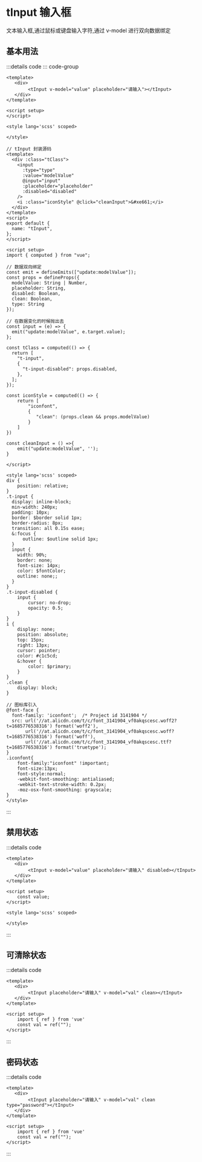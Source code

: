 # tInput 输入框
文本输入框,通过鼠标或键盘输入字符,通过 v-model 进行双向数据绑定

## 基本用法
<tInput placeholder="请输入"></tInput>

:::details code
::: code-group
```vue
<template>
   <div>
        <tInput v-model="value" placeholder="请输入"></tInput>
   </div>
</template>

<script setup>
</script>

<style lang='scss' scoped>

</style>
```

```vue
// tInput 封装源码
<template>
  <div :class="tClass">
    <input
      :type="type"
      :value="modelValue"
      @input="input"
      :placeholder="placeholder"
      :disabled="disabled"
    />
    <i :class="iconStyle" @click="cleanInput">&#xe661;</i>
  </div>
</template>
<script>
export default {
  name: "tInput",
};
</script>

<script setup>
import { computed } from "vue";

// 数据双向绑定
const emit = defineEmits(["update:modelValue"]);
const props = defineProps({
  modelValue: String | Number,
  placeholder: String,
  disabled: Boolean,
  clean: Boolean,
  type: String
});

// 在数据变化的时候抛出去
const input = (e) => {
  emit("update:modelValue", e.target.value);
};

const tClass = computed(() => {
  return [
    "t-input",
    {
      "t-input-disabled": props.disabled,
    },
  ];
});

const iconStyle = computed(() => {
    return [
        "iconfont",
        {
           "clean": (props.clean && props.modelValue)
        }
    ]
})

const cleanInput = () =>{
    emit("update:modelValue", '');
}

</script>

<style lang='scss' scoped>
div {
    position: relative;
}
.t-input {
  display: inline-block;
  min-width: 240px;
  padding: 10px;
  border: $border solid 1px;
  border-radius: 8px;
  transition: all 0.15s ease;
  &:focus {
      outline: $outline solid 1px;
  }
  input {
    width: 90%;
    border: none;
    font-size: 14px;
    color: $fontColor;
    outline: none;;
  }
}
.t-input-disabled {
    input {
        cursor: no-drop;
        opacity: 0.5;
    }
}
i {
    display: none;
    position: absolute;
    top: 15px;
    right: 13px;
    cursor: pointer;
    color: #c1c5cd;
    &:hover {
        color: $primary;
    }
}
.clean {
    display: block;
}

// 图标库引入
@font-face {
  font-family: 'iconfont';  /* Project id 3141904 */
  src: url('//at.alicdn.com/t/c/font_3141904_vf0akqscesc.woff2?t=1685776538316') format('woff2'),
       url('//at.alicdn.com/t/c/font_3141904_vf0akqscesc.woff?t=1685776538316') format('woff'),
       url('//at.alicdn.com/t/c/font_3141904_vf0akqscesc.ttf?t=1685776538316') format('truetype');
}
.iconfont{
    font-family:"iconfont" !important;
    font-size:13px;
    font-style:normal;
    -webkit-font-smoothing: antialiased;
    -webkit-text-stroke-width: 0.2px;
    -moz-osx-font-smoothing: grayscale;
}
</style>
```
:::


## 禁用状态

<tInput placeholder="请输入" v-model="val" disabled></tInput>

:::details code
```vue
<template>
   <div>
        <tInput v-model="value" placeholder="请输入" disabled></tInput>
   </div>
</template>

<script setup>
    const value;
</script>

<style lang='scss' scoped>

</style>
```
:::


## 可清除状态
<tInput placeholder="请输入" v-model="val" clean></tInput>

:::details code
```vue
<template>
   <div>
        <tInput placeholder="请输入" v-model="val" clean></tInput>
   </div>
</template>

<script setup>
    import { ref } from 'vue'
    const val = ref("");
</script>

```
:::


## 密码状态
<tInput placeholder="请输入" v-model="val" clean type="password"></tInput>

:::details code
```vue
<template>
   <div>
        <tInput placeholder="请输入" v-model="val" clean type="password"></tInput>
   </div>
</template>

<script setup>
    import { ref } from 'vue'
    const val = ref("");
</script>

```
:::





<script setup>
    import { ref } from 'vue'
    const val = ref("");
</script>


